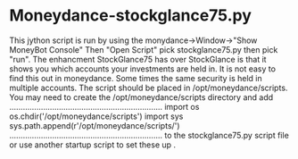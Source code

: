 # Moneydance-stockglance75.py
This jython script is run by using the monydance->Window->"Show MoneyBot Console"
Then "Open Script" pick stockglance75.py then pick "run".
The enhancment StockGlance75 has over StockGlance is that it shows you which
accounts your investments are held in. It is not easy to find this out in moneydance.
Some times the same security is held in multiple accounts.
The script should be placed in /opt/moneydance/scripts.
You may need to create the /opt/moneydance/scripts directory and add 
....................................................................
import os
os.chdir('/opt/moneydance/scripts')
import sys
sys.path.append(r'/opt/moneydance/scripts/')
....................................................................
to the stockglance75.py script file or use another startup script to set these up .
